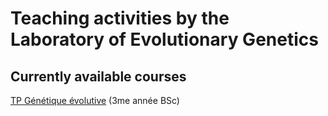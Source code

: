 # Teaching activities by the Laboratory of Evolutionary Genetics

## Currently available courses

[TP Génétique évolutive](./TP_Génétique_évolutive) (3me année BSc)
